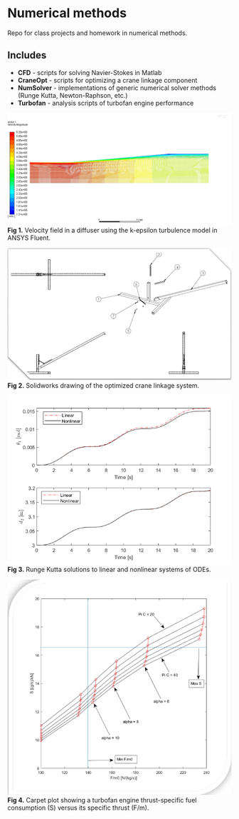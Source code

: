# Numerical methods
Repo for class projects and homework in numerical methods.

## Includes
- **CFD** - scripts for solving Navier-Stokes in Matlab
- **CraneOpt** - scripts for optimizing a crane linkage component
- **NumSolver** - implementations of generic numerical solver methods (Runge Kutta, Newton-Raphson, etc.)
- **Turbofan** - analysis scripts of turbofan engine performance

![CFD](cfd-duct.jpg)
**Fig 1.** Velocity field in a diffuser using the k-epsilon turbulence model in ANSYS Fluent.

![Crane optimization](crane-linkage.png)
**Fig 2.** Solidworks drawing of the optimized crane linkage system.

![Numerical solvers](runge-kutta.png)
**Fig 3.** Runge Kutta solutions to linear and nonlinear systems of ODEs.

![Turbofan](turbofan.png)
**Fig 4.** Carpet plot showing a turbofan engine thrust-specific fuel consumption (S) versus its specific thrust (F/m).
